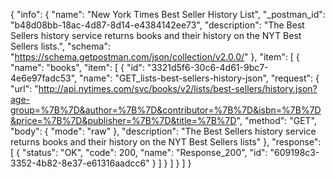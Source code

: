 {
  "info": {
    "name": "New York Times Best Seller History List",
    "_postman_id": "b48d08bb-18ac-4d87-8d14-e4384142ee73",
    "description": "The Best Sellers history service returns books and their history on the NYT Best Sellers lists.",
    "schema": "https://schema.getpostman.com/json/collection/v2.0.0/"
  },
  "item": [
    {
      "name": "books",
      "item": [
        {
          "id": "3321d5f6-30c6-4d61-9bc7-4e6e97fadc53",
          "name": "GET_lists-best-sellers-history-json",
          "request": {
            "url": "http://api.nytimes.com/svc/books/v2/lists/best-sellers/history.json?age-group=%7B%7D&author=%7B%7D&contributor=%7B%7D&isbn=%7B%7D&price=%7B%7D&publisher=%7B%7D&title=%7B%7D",
            "method": "GET",
            "body": {
              "mode": "raw"
            },
            "description": "The Best Sellers history service returns books and their history on the NYT Best Sellers lists"
          },
          "response": [
            {
              "status": "OK",
              "code": 200,
              "name": "Response_200",
              "id": "609198c3-3352-4b82-8e37-e61316aadcc6"
            }
          ]
        }
      ]
    }
  ]
}